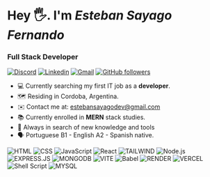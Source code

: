 # **Hey 🖐️. I'm _Esteban Sayago Fernando_**

### Full Stack Developer

[![Discord](https://img.shields.io/badge/Discord-222222?style=flat-square&logo=discord&logoColor=white)](https://discord.com/users/392773520838492160)
[![Linkedin](https://img.shields.io/badge/-LinkedIn-222222?style=flat-square&logo=Linkedin&logoColor=white&link=https://www.linkedin.com/in/engincan-veske-b4a75b145/)](https://www.linkedin.com/in/esteban-sayago-a80796241)
[![Gmail](https://img.shields.io/badge/Gmail-222222?style=flat-square&logo=gmail&logoColor=white)](mailto:sayagoo823@gmail.com)
[![GitHub followers](https://img.shields.io/github/followers/EngincanV.svg?style=social&label=Follow&maxAge=2592000)](https://github.com/Puchinn)

- 💻 Currently searching my first IT job as a **developer**.
- 🗺️ Residing in Cordoba, Argentina.
- ✉️ Contact me at: estebansayagodev@gmail.com
- 📚 Currently enrolled in **MERN** stack studies.
- 🧐 Always in search of new knowledge and tools
- 🗣️ Portuguese B1 - English A2 - Spanish native.

![HTML](https://img.shields.io/badge/-HTML-222222?style=for-the-badge&logo=HTML5)
![CSS](https://img.shields.io/badge/-CSS-222222?style=for-the-badge&logo=CSS3&logoColor=1572B6)
![JavaScript](https://img.shields.io/badge/-JavaScript-222222?style=for-the-badge&logo=javascript)
![React](https://img.shields.io/badge/-React-222222?style=for-the-badge&logo=react)
![TAILWIND](https://img.shields.io/badge/Tailwind_CSS-222222?style=for-the-badge&logo=tailwind-css&logoColor=white)
![Node.js](https://img.shields.io/badge/-Node.js-222222?style=for-the-badge&logo=node.js)
![EXPRESS.JS](https://img.shields.io/badge/Express%20js-222222?style=for-the-badge&logo=express&logoColor=white)
![MONGODB](https://img.shields.io/badge/MongoDB-222222?style=for-the-badge&logo=mongodb&logoColor=white)
![VITE](https://img.shields.io/badge/Vite-222222?style=for-the-badge&logo=vite&logoColor=FFD62E)
![Babel](https://img.shields.io/badge/Babel-222222?style=for-the-badge&logo=babel&logoColor=white)
![RENDER](https://img.shields.io/badge/Render-222222?style=for-the-badge&logo=render&logoColor=white)
![VERCEL](https://img.shields.io/badge/Vercel-222222?style=for-the-badge&logo=vercel&logoColor=white)
![Shell Script](https://img.shields.io/badge/shell_script-222222?style=for-the-badge&logo=gnu-bash&logoColor=white)
![MYSQL](https://img.shields.io/badge/mysql-222222?style=for-the-badge&logo=mysql&logoColor=white)
